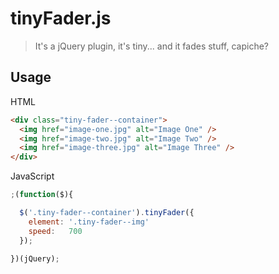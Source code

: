 # tinyFader.js

> It's a jQuery plugin, it's tiny... and it fades stuff, capiche?

## Usage

HTML

```html
<div class="tiny-fader--container">
  <img href="image-one.jpg" alt="Image One" />
  <img href="image-two.jpg" alt="Image Two" />
  <img href="image-three.jpg" alt="Image Three" />
</div>
```

JavaScript

```javascript
;(function($){

  $('.tiny-fader--container').tinyFader({
    element: '.tiny-fader--img'
    speed:   700
  });

})(jQuery);
```